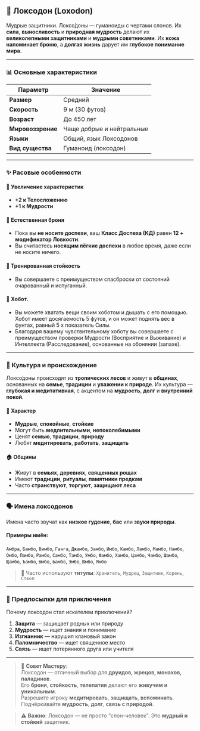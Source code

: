 ## 🐘 Локсодон (Loxodon)

Мудрые защитники. Локсо́доны — гуманоиды с чертами слонов. Их **сила**, **выносливость** и **природная мудрость** делают их **великолепными защитниками** и **мудрыми советниками**. Их **кожа напоминает броню**, а **долгая жизнь** дарует им **глубокое понимание мира**.


---

### 📊 Основные характеристики

| Параметр | Значение |
|---------|--------|
| **Размер** | Средний |
| **Скорость** | 9 м (30 футов) |
| **Возраст** | До 450 лет |
| **Мировоззрение** | Чаще добрые и нейтральные |
| **Языки** | Общий, язык Локсодонов |
| **Вид существа** | Гуманоид (локсодон) |

---

### ✨ Расовые особенности

#### 🧬 Увеличение характеристик
- **+2 к Телосложению**
- **+1 к Мудрости**

#### 🧠 Естественная броня
- Пока вы **не носите доспехи**, ваш **Класс Доспеха (КД)** равен **12 + модификатор Ловкости**.
- Вы считаетесь **носящим лёгкие доспехи** в любое время, даже если не носите ничего.

#### 🐘 Тренированная стойкость
- Вы совершаете с преимуществом спасброски от состояний очарованный и испуганный.
#### 🐘 Хобот. 
- Вы можете хватать вещи своим хоботом и дышать с его помощью. Хобот имеет досягаемость 5 футов, и он может поднять вес в фунтах, равный 5 х показатель Силы.
- Благодаря вашему чувствительному хоботу вы совершаете с преимуществом проверки Мудрости (Восприятие и Выживание) и Интеллекта (Расследование), основанные на обонянии (запахе).

---

### 🌳 Культура и происхождение

Локсо́доны происходят из **тропических лесов** и живут в **общинах**, основанных на **семье**, **традиции** и **уважении к природе**. Их культура — **глубокая и медитативная**, с акцентом на **мудрость**, **долг** и **внутренний покой**.

#### 🧠 Характер
- **Мудрые**, **спокойные**, **стойкие**
- Могут быть **медлительными**, **непоколебимыми**
- Ценят **семью**, **традиции**, **природу**
- Любят **медитировать**, **работать**, **защищать**

#### 🏠 Общины
- Живут в **семьях**, **деревнях**, **священных рощах**
- Имеют **традиции**, **ритуалы**, **памятники предкам**
- Часто **странствуют**, **торгуют**, **защищают леса**

---

### 🗣️ Имена локсодонов

Имена часто звучат как **низкое гудение**, **бас** или **звуки природы**.

#### Примеры имён:
`Амбра`, `Бамбо`, `Вимбо`, `Ганга`, `Джамбо`, `Замбо`, `Имбо`, `Камбо`, `Ламбо`, `Мамбо`, `Намбо`, `Омбо`, `Памбо`, `Рамбо`, `Самбо`, `Тамбо`, `Умбо`, `Фамбо`, `Хамбо`, `Цамбо`, `Чамбо`, `Шамбо`, `Щамбо`, `Ъамбо`, `Ымбо`, `Ьамбо`, `Эмбо`, `Юмбо`, `Ямбо`

> 📌 Часто используют **титулы**: `Хранитель`, `Мудрец`, `Защитник`, `Корень`, `Ствол`

---

### 🎯 Предпосылки для приключения

Почему локсодон стал искателем приключений?

1. **Защита** — защищает родных или природу
2. **Мудрость** — ищет знания и понимание
3. **Изгнанник** — нарушил клановый закон
4. **Паломничество** — ищет священное место
5. **Связь** — ищет потерянного друга или учителя

---

> 📌 **Совет Мастеру**:  
> Локсодон — отличный выбор для **друидов, жрецов, монахов, паладинов**.  
> Его **броня**, **стойкость**, **телепатия** делают его **живучим и уникальным**.  
> Разрешите игроку **медитировать**, **защищать**, **вспоминать**.  
> Подчёркивайте **мудрость**, **долг**, **связь с природой**.

> ⚠️ **Важно**: Локсодон — не просто "слон-человек". Это **мудрый и стойкий** защитник.

